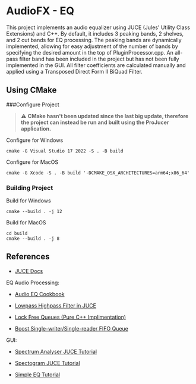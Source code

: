 # AudioFX - EQ

This project implements an audio equalizer using JUCE (Jules' Utility Class Extensions) and C++. By default, it includes 3 peaking bands, 2 shelves, and 2 cut bands for EQ processing. The peaking bands are dynamically implemented, allowing for easy adjustment of the number of bands by specifying the desired amount in the top of PluginProcessor.cpp. An all-pass filter band has been included in the project but has not been fully implemented in the GUI. All filter coefficients are calculated manually and applied using a Transposed Direct Form II BiQuad Filter.

## Using CMake

###Configure Project

> :warning: **CMake hasn't been updated since the last big update, therefore the project can instead be run and built using the ProJucer application.**

Configure for Windows
```console
cmake -G Visual Studio 17 2022 -S . -B build
```

Configure for MacOS
```console
cmake -G Xcode -S . -B build '-DCMAKE_OSX_ARCHITECTURES=arm64;x86_64'
```

### Building Project

Build for Windows
```console
cmake --build . -j 12
```

Build for MacOS
```console
cd build
cmake --build . -j 8
```

## References

- [JUCE Docs](https://docs.juce.com/)

EQ Audio Processing:

- [Audio EQ Cookbook](https://webaudio.github.io/Audio-EQ-Cookbook/audio-eq-cookbook.html)

- [Lowpass Highpass Filter in JUCE](https://thewolfsound.com/lowpass-highpass-filter-plugin-with-juce/)

- [Lock Free Queues (Pure C++ Implimentation)](https://jbseg.medium.com/lock-free-queues-e48de693654b)

- [Boost Single-writer/Single-reader FIFO Queue](https://www.boost.org/doc/libs/1_53_0/doc/html/boost/lockfree/spsc_queue.html)

GUI:

- [Spectrum Analyser JUCE Tutorial](https://docs.juce.com/master/tutorial_spectrum_analyser.html)

- [Spectogram JUCE Tutorial](https://docs.juce.com/master/tutorial_simple_fft.html)

- [Simple EQ Tutorial](https://www.youtube.com/watch?v=i_Iq4_Kd7Rc&ab_channel=freeCodeCamp.org)
